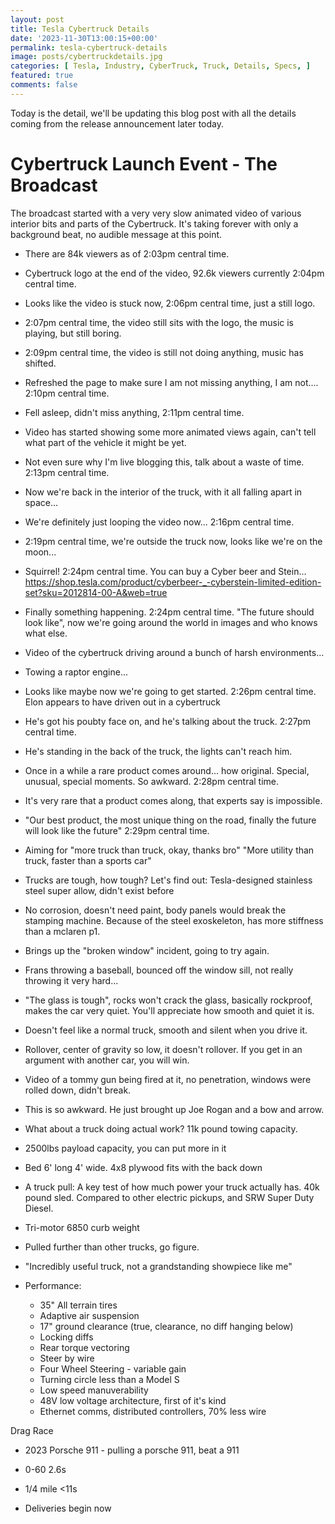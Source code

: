 ```yaml
---
layout: post
title: Tesla Cybertruck Details
date: '2023-11-30T13:00:15+00:00'
permalink: tesla-cybertruck-details
image: posts/cybertruckdetails.jpg
categories: [ Tesla, Industry, CyberTruck, Truck, Details, Specs, ]
featured: true
comments: false 
---
```

Today is the detail, we'll be updating this blog post with all the details coming from the release announcement later today.

# Cybertruck Launch Event - The Broadcast
The broadcast started with a very very slow animated video of various interior bits and parts of the Cybertruck. It's taking forever with only a background beat, no audible message at this point.

- There are 84k viewers as of 2:03pm central time.

- Cybertruck logo at the end of the video, 92.6k viewers currently 2:04pm central time.

- Looks like the video is stuck now, 2:06pm central time, just a still logo.

- 2:07pm central time, the video still sits with the logo, the music is playing, but still boring.

- 2:09pm central time, the video is still not doing anything, music has shifted.

- Refreshed the page to make sure I am not missing anything, I am not.... 2:10pm central time.

- Fell asleep, didn't miss anything, 2:11pm central time.

- Video has started showing some more animated views again, can't tell what part of the vehicle it might be yet.  

- Not even sure why I'm live blogging this, talk about a waste of time. 2:13pm central time.

- Now we're back in the interior of the truck, with it all falling apart in space... 

- We're definitely just looping the video now... 2:16pm central time.

- 2:19pm central time, we're outside the truck now, looks like we're on the moon...

- Squirrel! 2:24pm central time. You can buy a Cyber beer and Stein... https://shop.tesla.com/product/cyberbeer-_-cyberstein-limited-edition-set?sku=2012814-00-A&web=true 

- Finally something happening. 2:24pm central time. "The future should look like", now we're going around the world in images and who knows what else.

- Video of the cybertruck driving around a bunch of harsh environments... 

- Towing a raptor engine...

- Looks like maybe now we're going to get started. 2:26pm central time. Elon appears to have driven out in a cybertruck

- He's got his poubty face on, and he's talking about the truck. 2:27pm central time.

- He's standing in the back of the truck, the lights can't reach him. 

- Once in a while a rare product comes around... how original. Special, unusual, special moments. So awkward. 2:28pm central time.

- It's very rare that a product comes along, that experts say is impossible.

- "Our best product, the most unique thing on the road, finally the future will look like the future" 2:29pm central time.

- Aiming for "more truck than truck, okay, thanks bro" "More utility than truck, faster than a sports car"

- Trucks are tough, how tough? Let's find out: Tesla-designed stainless steel super allow, didn't exist before

- No corrosion, doesn't need paint, body panels would break the stamping machine. Because of the steel exoskeleton, has more stiffness than a mclaren p1.

- Brings up the "broken window" incident, going to try again.

- Frans throwing a baseball, bounced off the window sill, not really throwing it very hard...

- "The glass is tough", rocks won't crack the glass, basically rockproof, makes the car very quiet. You'll appreciate how smooth and quiet it is.

- Doesn't feel like a normal truck, smooth and silent when you drive it.

- Rollover, center of gravity so low, it doesn't rollover. If you get in an argument with another car, you will win.

- Video of a tommy gun being fired at it, no penetration, windows were rolled down, didn't break.

- This is so awkward. He just brought up Joe Rogan and a bow and arrow.

- What about a truck doing actual work? 11k pound towing capacity.

- 2500lbs payload capacity, you can put more in it

- Bed 6' long 4' wide. 4x8 plywood fits with the back down

- A truck pull: A key test of how much power your truck actually has. 40k pound sled. Compared to other electric pickups, and SRW Super Duty Diesel. 

- Tri-motor 6850 curb weight

- Pulled further than other trucks, go figure.

- "Incredibly useful truck, not a grandstanding showpiece like me" 

- Performance: 
  - 35" All terrain tires
  - Adaptive air suspension 
  - 17" ground clearance (true, clearance, no diff hanging below)
  - Locking diffs
  - Rear torque vectoring
  - Steer by wire
  - Four Wheel Steering - variable gain 
  - Turning circle less than a Model S 
  - Low speed manuverability
  - 48V low voltage architecture, first of it's kind
  - Ethernet comms, distributed controllers, 70% less wire
  
Drag Race
- 2023 Porsche 911 - pulling a porsche 911, beat a 911
- 0-60 2.6s
- 1/4 mile <11s

- Deliveries begin now







